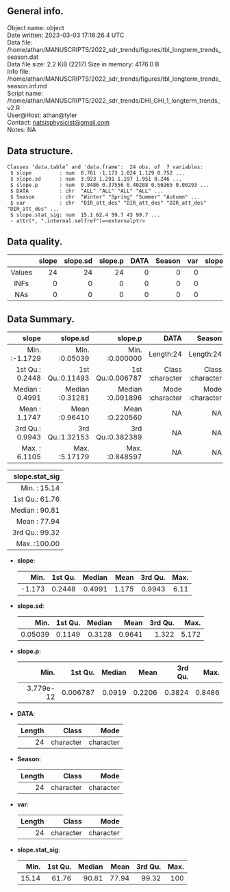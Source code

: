 <!-- This is a markdown file. -->


 General info.
---------------

Object name:    object      
Date written:   2023-03-03 17:16:26.4 UTC  
Data file:      /home/athan/MANUSCRIPTS/2022_sdr_trends/figures/tbl_longterm_trends_season.dat      
Data file size: 2.2 KiB (2217) 
Size in memory: 4176.0 B      
Info file:      /home/athan/MANUSCRIPTS/2022_sdr_trends/figures/tbl_longterm_trends_season.inf.md      
Script name:    /home/athan/MANUSCRIPTS/2022_sdr_trends/DHI_GHI_1_longterm_trends_v2.R      
User@Host:      athan@tyler   
Contact:        <natsisphysicist@gmail.com>      
Notes:          NA      


 Data structure.
-----------------

```
Classes ‘data.table’ and 'data.frame':	24 obs. of  7 variables:
 $ slope         : num  0.761 -1.173 1.024 1.129 0.752 ...
 $ slope.sd      : num  3.923 1.291 1.197 1.951 0.246 ...
 $ slope.p       : num  0.8486 0.37556 0.40288 0.56965 0.00293 ...
 $ DATA          : chr  "ALL" "ALL" "ALL" "ALL" ...
 $ Season        : chr  "Winter" "Spring" "Summer" "Autumn" ...
 $ var           : chr  "DIR_att_des" "DIR_att_des" "DIR_att_des" "DIR_att_des" ...
 $ slope.stat_sig: num  15.1 62.4 59.7 43 99.7 ...
 - attr(*, ".internal.selfref")=<externalptr> 
```


 Data quality.
---------------

| &nbsp; | slope | slope.sd | slope.p | DATA | Season | var | slope.stat_sig |
|:------:|------:|---------:|--------:|-----:|-------:|----:|---------------:|
| Values |    24 |       24 |      24 |    0 |      0 |   0 |             24 |
|  INFs  |     0 |        0 |       0 |    0 |      0 |   0 |              0 |
|  NAs   |     0 |        0 |       0 |    0 |      0 |   0 |              0 |


 Data Summary.
---------------

|           slope |        slope.sd |          slope.p |             DATA |           Season |              var |
|----------------:|----------------:|-----------------:|-----------------:|-----------------:|-----------------:|
| Min.   :-1.1729 | Min.   :0.05039 | Min.   :0.000000 |        Length:24 |        Length:24 |        Length:24 |
| 1st Qu.: 0.2448 | 1st Qu.:0.11493 | 1st Qu.:0.006787 | Class :character | Class :character | Class :character |
| Median : 0.4991 | Median :0.31281 | Median :0.091896 | Mode  :character | Mode  :character | Mode  :character |
| Mean   : 1.1747 | Mean   :0.96410 | Mean   :0.220560 |               NA |               NA |               NA |
| 3rd Qu.: 0.9943 | 3rd Qu.:1.32153 | 3rd Qu.:0.382389 |               NA |               NA |               NA |
| Max.   : 6.1105 | Max.   :5.17179 | Max.   :0.848597 |               NA |               NA |               NA |

 

| slope.stat_sig |
|---------------:|
| Min.   : 15.14 |
| 1st Qu.: 61.76 |
| Median : 90.81 |
| Mean   : 77.94 |
| 3rd Qu.: 99.32 |
| Max.   :100.00 |



  * **slope**:


    |   Min. | 1st Qu. | Median |  Mean | 3rd Qu. | Max. |
    |-------:|--------:|-------:|------:|--------:|-----:|
    | -1.173 |  0.2448 | 0.4991 | 1.175 |  0.9943 | 6.11 |

  * **slope.sd**:


    |    Min. | 1st Qu. | Median |   Mean | 3rd Qu. |  Max. |
    |--------:|--------:|-------:|-------:|--------:|------:|
    | 0.05039 |  0.1149 | 0.3128 | 0.9641 |   1.322 | 5.172 |

  * **slope.p**:


    |      Min. |  1st Qu. | Median |   Mean | 3rd Qu. |   Max. |
    |----------:|---------:|-------:|-------:|--------:|-------:|
    | 3.779e-12 | 0.006787 | 0.0919 | 0.2206 |  0.3824 | 0.8486 |

  * **DATA**:


    | Length |     Class |      Mode |
    |-------:|----------:|----------:|
    |     24 | character | character |

  * **Season**:


    | Length |     Class |      Mode |
    |-------:|----------:|----------:|
    |     24 | character | character |

  * **var**:


    | Length |     Class |      Mode |
    |-------:|----------:|----------:|
    |     24 | character | character |

  * **slope.stat_sig**:


    |  Min. | 1st Qu. | Median |  Mean | 3rd Qu. | Max. |
    |------:|--------:|-------:|------:|--------:|-----:|
    | 15.14 |   61.76 |  90.81 | 77.94 |   99.32 |  100 |


<!-- end of list -->


